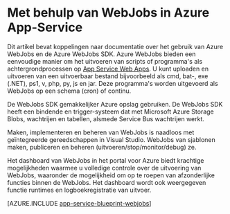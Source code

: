 <properties
    pageTitle="WebJobs in Azure App-Service"
    description="Informatie over het bouwen van WebJobs achtergrond tests uitgevoerd, communiceren met services, zoals opslag en Service Bus en geplande taken maken."
    services="app-service"
    documentationCenter=""
    authors="christopheranderson"
    manager="wpickett"
    editor="mollybos"/>

<tags
    ms.service="app-service"
    ms.workload="web"
    ms.tgt_pltfrm="na"
    ms.devlang="na"
    ms.topic="article"
    ms.date="12/10/2015"
    ms.author="chrande"/>

# <a name="using-webjobs-in-azure-app-service"></a>Met behulp van WebJobs in Azure App-Service

Dit artikel bevat koppelingen naar documentatie over het gebruik van Azure WebJobs en de Azure WebJobs SDK. Azure WebJobs bieden een eenvoudige manier om het uitvoeren van scripts of programma's als achtergrondprocessen op [App Service Web Apps](http://go.microsoft.com/fwlink/?LinkId=529714). U kunt uploaden en uitvoeren van een uitvoerbaar bestand bijvoorbeeld als cmd, bat-, exe (.NET), ps1, v, php, py, js en jar. Deze programma's worden uitgevoerd als WebJobs op een schema (cron) of continu.

De WebJobs SDK gemakkelijker Azure opslag gebruiken. De WebJobs SDK heeft een bindende en trigger-systeem dat met Microsoft Azure Storage Blobs, wachtrijen en tabellen, alsmede Service Bus wachtrijen werkt.

Maken, implementeren en beheren van WebJobs is naadloos met geïntegreerde gereedschappen in Visual Studio. WebJobs van sjablonen maken, publiceren en beheren (uitvoeren/stop/monitor/debug) ze.

Het dashboard van WebJobs in het portal voor Azure biedt krachtige mogelijkheden waarmee u volledige controle over de uitvoering van WebJobs, waaronder de mogelijkheid om op te roepen van afzonderlijke functies binnen de WebJobs. Het dashboard wordt ook weergegeven functie runtimes en logboekregistratie van uitvoer.

[AZURE.INCLUDE [app-service-blueprint-webjobs](../../includes/app-service-blueprint-webjobs.md)]
